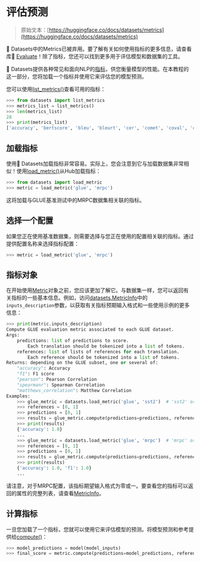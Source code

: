 # 评估预测

> 原始文本：[https://huggingface.co/docs/datasets/metrics](https://huggingface.co/docs/datasets/metrics)

🤗 Datasets中的Metrics已被弃用。要了解有关如何使用指标的更多信息，请查看库🤗 [Evaluate](https://huggingface.co/docs/evaluate/index)！除了指标，您还可以找到更多用于评估模型和数据集的工具。

🤗 Datasets提供各种常见和面向NLP的[指标](https://huggingface.co/metrics)，供您衡量模型的性能。在本教程的这一部分，您将加载一个指标并使用它来评估您的模型预测。

您可以使用[list_metrics()](/docs/datasets/v2.17.0/en/package_reference/loading_methods#datasets.list_metrics)查看可用的指标：

```py
>>> from datasets import list_metrics
>>> metrics_list = list_metrics()
>>> len(metrics_list)
28
>>> print(metrics_list)
['accuracy', 'bertscore', 'bleu', 'bleurt', 'cer', 'comet', 'coval', 'cuad', 'f1', 'gleu', 'glue', 'indic_glue', 'matthews_correlation', 'meteor', 'pearsonr', 'precision', 'recall', 'rouge', 'sacrebleu', 'sari', 'seqeval', 'spearmanr', 'squad', 'squad_v2', 'super_glue', 'wer', 'wiki_split', 'xnli']
```

## 加载指标

使用🤗 Datasets加载指标非常容易。实际上，您会注意到它与加载数据集非常相似！使用[load_metric()](/docs/datasets/v2.17.0/en/package_reference/loading_methods#datasets.load_metric)从Hub加载指标：

```py
>>> from datasets import load_metric
>>> metric = load_metric('glue', 'mrpc')
```

这将加载与GLUE基准测试中的MRPC数据集相关联的指标。

## 选择一个配置

如果您正在使用基准数据集，则需要选择与您正在使用的配置相关联的指标。通过提供配置名称来选择指标配置：

```py
>>> metric = load_metric('glue', 'mrpc')
```

## 指标对象

在开始使用[Metric](/docs/datasets/v2.17.0/en/package_reference/main_classes#datasets.Metric)对象之前，您应该更加了解它。与数据集一样，您可以返回有关指标的一些基本信息。例如，访问[datasets.MetricInfo](/docs/datasets/v2.17.0/en/package_reference/main_classes#datasets.MetricInfo)中的`inputs_description`参数，以获取有关指标预期输入格式和一些使用示例的更多信息：

```py
>>> print(metric.inputs_description)
Compute GLUE evaluation metric associated to each GLUE dataset.
Args:
    predictions: list of predictions to score.
        Each translation should be tokenized into a list of tokens.
    references: list of lists of references for each translation.
        Each reference should be tokenized into a list of tokens.
Returns: depending on the GLUE subset, one or several of:
    "accuracy": Accuracy
    "f1": F1 score
    "pearson": Pearson Correlation
    "spearmanr": Spearman Correlation
    "matthews_correlation": Matthew Correlation
Examples:
    >>> glue_metric = datasets.load_metric('glue', 'sst2')  # 'sst2' or any of ["mnli", "mnli_mismatched", "mnli_matched", "qnli", "rte", "wnli", "hans"]
    >>> references = [0, 1]
    >>> predictions = [0, 1]
    >>> results = glue_metric.compute(predictions=predictions, references=references)
    >>> print(results)
    {'accuracy': 1.0}
    ...
    >>> glue_metric = datasets.load_metric('glue', 'mrpc')  # 'mrpc' or 'qqp'
    >>> references = [0, 1]
    >>> predictions = [0, 1]
    >>> results = glue_metric.compute(predictions=predictions, references=references)
    >>> print(results)
    {'accuracy': 1.0, 'f1': 1.0}
    ...
```

请注意，对于MRPC配置，该指标期望输入格式为零或一。要查看您的指标可以返回的属性的完整列表，请查看[MetricInfo](/docs/datasets/v2.17.0/en/package_reference/main_classes#datasets.MetricInfo)。

## 计算指标

一旦您加载了一个指标，您就可以使用它来评估模型的预测。将模型预测和参考提供给[compute()](/docs/datasets/v2.17.0/en/package_reference/main_classes#datasets.Metric.compute)：

```py
>>> model_predictions = model(model_inputs)
>>> final_score = metric.compute(predictions=model_predictions, references=gold_references)
```
